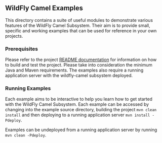 ## WildFly Camel Examples

This directory contains a suite of useful modules to demonstrate various features of the WildFly Camel Subsystem.
Their aim is to provide small, specific and working examples that can be used for reference in your own projects.

### Prerequisites

Please refer to the project [README documentation](https://github.com/wildfly-extras/wildfly-camel/blob/master/README.md) for information on how to build and test the project.
Please take into consideration the minimum Java and Maven requirements. The examples also require a running application server
with the wildfly-camel subsystem deployed.

### Running Examples

Each example aims to be interactive to help you learn how to get started with the WildFly Camel Subsystem. Each example
can be accessed by changing into the example source directory, building the project `mvn clean install` and then deploying
to a running application server `mvn install -Pdeploy`.

Examples can be undeployed from a running application server by running `mvn clean -Pdeploy`.

